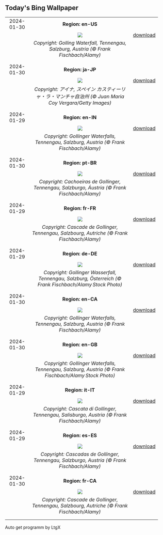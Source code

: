 ## Today's Bing Wallpaper
|      |      |      |
| :----: | :----: | :----: |
|2024-01-30|**Region: en-US**||
||![](https://www.bing.com/th?id=OHR.GollingerFalls_EN-US7184224692_UHD.jpg&pid=hp&w=1152&h=648&rs=1&c=4)| [download](https://www.bing.com/th?id=OHR.GollingerFalls_EN-US7184224692_UHD.jpg)|
||*Copyright: Golling Waterfall, Tennengau, Salzburg, Austria (© Frank Fischbach/Alamy)*
||
|||
|2024-01-30|**Region: ja-JP**||
||![](https://www.bing.com/th?id=OHR.AlbaceteSpain_JA-JP9272536909_UHD.jpg&pid=hp&w=1152&h=648&rs=1&c=4)| [download](https://www.bing.com/th?id=OHR.AlbaceteSpain_JA-JP9272536909_UHD.jpg)|
||*Copyright: アイナ, スペイン カスティーリャ・ラ・マンチャ自治州 (© Juan Maria Coy Vergara/Getty Images)*
||
|||
|2024-01-29|**Region: en-IN**||
||![](https://www.bing.com/th?id=OHR.GollingerFalls_EN-IN2127634667_UHD.jpg&pid=hp&w=1152&h=648&rs=1&c=4)| [download](https://www.bing.com/th?id=OHR.GollingerFalls_EN-IN2127634667_UHD.jpg)|
||*Copyright: Gollinger Waterfalls, Tennengau, Salzburg, Austria (© Frank Fischbach/Alamy)*
||
|||
|2024-01-30|**Region: pt-BR**||
||![](https://www.bing.com/th?id=OHR.GollingerFalls_PT-BR0731696047_UHD.jpg&pid=hp&w=1152&h=648&rs=1&c=4)| [download](https://www.bing.com/th?id=OHR.GollingerFalls_PT-BR0731696047_UHD.jpg)|
||*Copyright: Cachoeiras de Gollinger, Tennengau, Salzburgo, Áustria (© Frank Fischbach/Alamy)*
||
|||
|2024-01-29|**Region: fr-FR**||
||![](https://www.bing.com/th?id=OHR.GollingerFalls_FR-FR3295584531_UHD.jpg&pid=hp&w=1152&h=648&rs=1&c=4)| [download](https://www.bing.com/th?id=OHR.GollingerFalls_FR-FR3295584531_UHD.jpg)|
||*Copyright: Cascade de Gollinger, Tennengau, Salzbourg, Autriche (© Frank Fischbach/Alamy)*
||
|||
|2024-01-29|**Region: de-DE**||
||![](https://www.bing.com/th?id=OHR.GollingerFalls_DE-DE0072333494_UHD.jpg&pid=hp&w=1152&h=648&rs=1&c=4)| [download](https://www.bing.com/th?id=OHR.GollingerFalls_DE-DE0072333494_UHD.jpg)|
||*Copyright: Gollinger Wasserfall, Tennengau, Salzburg, Österreich (© Frank Fischbach/Alamy Stock Photo)*
||
|||
|2024-01-30|**Region: en-CA**||
||![](https://www.bing.com/th?id=OHR.GollingerFalls_EN-CA5492770721_UHD.jpg&pid=hp&w=1152&h=648&rs=1&c=4)| [download](https://www.bing.com/th?id=OHR.GollingerFalls_EN-CA5492770721_UHD.jpg)|
||*Copyright: Gollinger Waterfalls, Tennengau, Salzburg, Austria (© Frank Fischbach/Alamy)*
||
|||
|2024-01-30|**Region: en-GB**||
||![](https://www.bing.com/th?id=OHR.GollingerFalls_EN-GB7103601086_UHD.jpg&pid=hp&w=1152&h=648&rs=1&c=4)| [download](https://www.bing.com/th?id=OHR.GollingerFalls_EN-GB7103601086_UHD.jpg)|
||*Copyright: Gollinger Waterfalls, Tennengau, Salzburg, Austria (© Frank Fischbach/Alamy Stock Photo)*
||
|||
|2024-01-29|**Region: it-IT**||
||![](https://www.bing.com/th?id=OHR.GollingerFalls_IT-IT3317217540_UHD.jpg&pid=hp&w=1152&h=648&rs=1&c=4)| [download](https://www.bing.com/th?id=OHR.GollingerFalls_IT-IT3317217540_UHD.jpg)|
||*Copyright: Cascata di Gollinger, Tennengau, Salisburgo, Austria (© Frank Fischbach/Alamy)*
||
|||
|2024-01-29|**Region: es-ES**||
||![](https://www.bing.com/th?id=OHR.GollingerFalls_ES-ES0904440430_UHD.jpg&pid=hp&w=1152&h=648&rs=1&c=4)| [download](https://www.bing.com/th?id=OHR.GollingerFalls_ES-ES0904440430_UHD.jpg)|
||*Copyright: Cascadas de Gollinger, Tennengau, Salzburgo, Austria (© Frank Fischbach/Alamy)*
||
|||
|2024-01-30|**Region: fr-CA**||
||![](https://www.bing.com/th?id=OHR.GollingerFalls_FR-CA8735743106_UHD.jpg&pid=hp&w=1152&h=648&rs=1&c=4)| [download](https://www.bing.com/th?id=OHR.GollingerFalls_FR-CA8735743106_UHD.jpg)|
||*Copyright: Cascade de Gollinger, Tennengau, Salzbourg, Autriche (© Frank Fischbach/Alamy)*
||
|||

Auto get programm by LtgX
